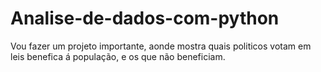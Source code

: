 # Analise-de-dados-com-python
Vou fazer um projeto importante, aonde mostra quais politicos votam em leis benefica á população, e os que não beneficiam.
